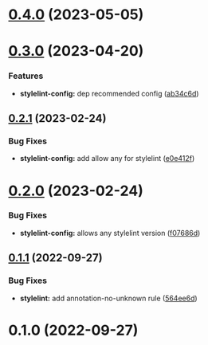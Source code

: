 # [0.4.0](https://github.com/vexip-ui/lint-config/compare/stylelint-config@0.3.0...stylelint-config@0.4.0) (2023-05-05)

# [0.3.0](https://github.com/vexip-ui/lint-config/compare/stylelint-config@0.2.1...stylelint-config@0.3.0) (2023-04-20)

### Features

- **stylelint-config:** dep recommended config ([ab34c6d](https://github.com/vexip-ui/lint-config/commit/ab34c6da32bbdc46776fe207f107199f7f1bf24c))

## [0.2.1](https://github.com/vexip-ui/lint-config/compare/stylelint-config@0.2.0...stylelint-config@0.2.1) (2023-02-24)

### Bug Fixes

- **stylelint-config:** add allow any for stylelint ([e0e412f](https://github.com/vexip-ui/lint-config/commit/e0e412f8a85b3e1f9c4dff3a9a13890b4167b33e))

# [0.2.0](https://github.com/vexip-ui/lint-config/compare/stylelint-config@0.1.1...stylelint-config@0.2.0) (2023-02-24)

### Bug Fixes

- **stylelint-config:** allows any stylelint version ([f07686d](https://github.com/vexip-ui/lint-config/commit/f07686d1ddcbcbfa808bb6a22087b2a39298747b))

## [0.1.1](https://github.com/vexip-ui/lint-config/compare/stylelint-config@0.1.0...stylelint-config@0.1.1) (2022-09-27)

### Bug Fixes

- **stylelint:** add annotation-no-unknown rule ([564ee6d](https://github.com/vexip-ui/lint-config/commit/564ee6d177d726c2df3070e89203c5d9452b0dbe))

# 0.1.0 (2022-09-27)
